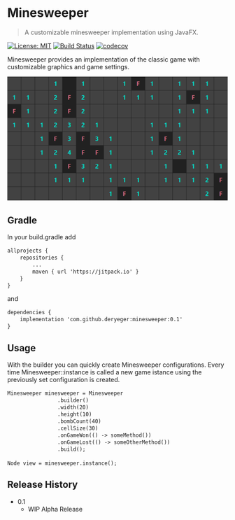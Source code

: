 # Minesweeper 

> A customizable minesweeper implementation using JavaFX.

[![License: MIT](https://img.shields.io/badge/License-MIT-yellow.svg)](https://opensource.org/licenses/MIT) [![Build Status](https://travis-ci.com/DerYeger/minesweeper.svg?token=juB9bV6tFyoA5v7Hx1o4&branch=master)](https://travis-ci.com/DerYeger/minesweeper) [![codecov](https://codecov.io/gh/DerYeger/minesweeper/branch/master/graph/badge.svg)](https://codecov.io/gh/DerYeger/minesweeper)

Minesweeper provides an implementation of the classic game with customizable graphics and game settings.

![](pictures/minesweeper.png)

## Gradle

In your build.gradle add
```
allprojects {
    repositories {
        ...
        maven { url 'https://jitpack.io' }
    }
}
```
and
```
dependencies {
    implementation 'com.github.deryeger:minesweeper:0.1'
}
```

## Usage

With the builder you can quickly create Minesweeper configurations. Every time Minesweeper::instance is called a new game istance using the previously set configuration is created.
```
Minesweeper minesweeper = Minesweeper
                .builder()
                .width(20)
                .height(10)
                .bombCount(40)
                .cellSize(30)
                .onGameWon(() -> someMethod())
                .onGameLost(() -> someOtherMethod())
                .build();

Node view = minesweeper.instance();
```

## Release History

- 0.1
    - WIP Alpha Release
